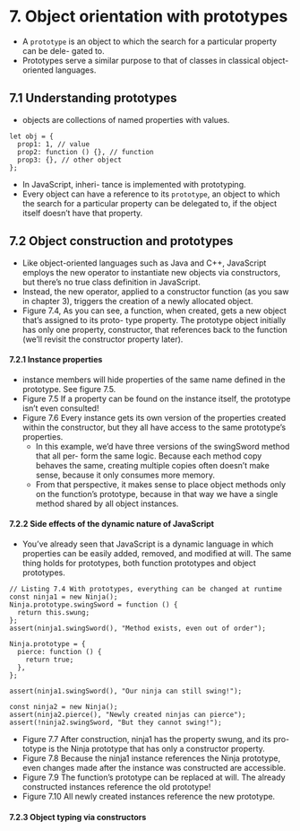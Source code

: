 # 7. Object orientation with prototypes
* A `prototype` is an object to which the search for a particular property can be dele- gated to. 
* Prototypes serve a similar purpose to that of classes in classical object-oriented languages.

## 7.1 Understanding prototypes
* objects are collections of named properties with values.
```
let obj = {
  prop1: 1, // value
  prop2: function () {}, // function
  prop3: {}, // other object
};
```
* In JavaScript, inheri- tance is implemented with prototyping.
* Every object can have a reference to its `prototype`, an object to which the search for a particular property can be delegated to, if the object itself doesn’t have that property.

## 7.2 Object construction and prototypes
*  Like object-oriented languages such as Java and C++, JavaScript employs the new operator to instantiate new objects via constructors, but there’s no true class definition in JavaScript.
* Instead, the new operator, applied to a constructor function (as you saw in chapter 3), triggers the creation of a newly allocated object.
* Figure 7.4, As you can see, a function, when created, gets a new object that’s assigned to its proto- type property. The prototype object initially has only one property, constructor, that references back to the function (we’ll revisit the constructor property later).

#### 7.2.1 Instance properties
* instance members will hide properties of the same name defined in the prototype. See figure 7.5.
* Figure 7.5 If a property can be found on the instance itself, the prototype isn’t even consulted!
* Figure 7.6 Every instance gets its own version of the properties created within the constructor, but they all have access to the same prototype’s properties.
  * In this example, we’d have three versions of the swingSword method that all per- form the same logic. Because each method copy behaves the same, creating multiple copies often doesn’t make sense, because it only consumes more memory.
  * From that perspective, it makes sense to place object methods only on the function’s prototype, because in that way we have a single method shared by all object instances.

#### 7.2.2 Side effects of the dynamic nature of JavaScript
* You’ve already seen that JavaScript is a dynamic language in which properties can be easily added, removed, and modified at will. The same thing holds for prototypes, both function prototypes and object prototypes. 
```
// Listing 7.4 With prototypes, everything can be changed at runtime
const ninja1 = new Ninja();
Ninja.prototype.swingSword = function () {
  return this.swung;
};
assert(ninja1.swingSword(), "Method exists, even out of order");

Ninja.prototype = {
  pierce: function () {
    return true;
  },
};

assert(ninja1.swingSword(), "Our ninja can still swing!");

const ninja2 = new Ninja();
assert(ninja2.pierce(), "Newly created ninjas can pierce");
assert(!ninja2.swingSword, "But they cannot swing!");
```
* Figure 7.7 After construction, ninja1 has the property swung, and its pro- totype is the Ninja prototype that has only a constructor property.
* Figure 7.8 Because the ninja1 instance references the Ninja prototype, even changes made after the instance was constructed are accessible.
* Figure 7.9 The function’s prototype can be replaced at will. The already constructed instances reference the old prototype!
* Figure 7.10 All newly created instances reference the new prototype.

#### 7.2.3 Object typing via constructors



##
####
######

##
####
######

